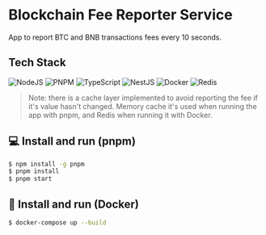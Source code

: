 # Blockchain Fee Reporter Service
App to report BTC and BNB transactions fees every 10 seconds.

## Tech Stack
![NodeJS](https://img.shields.io/badge/nodejs-black?style=for-the-badge&logo=node.js)
![PNPM](https://img.shields.io/badge/pnpm-black?style=for-the-badge&logo=pnpm)
![TypeScript](https://img.shields.io/badge/typescript-black?style=for-the-badge&logo=typescript)
![NestJS](https://img.shields.io/badge/nestjs-black?style=for-the-badge&logo=nestjs)
![Docker](https://img.shields.io/badge/docker-black?style=for-the-badge&logo=docker)
![Redis](https://img.shields.io/badge/redis-black?style=for-the-badge&logo=redis)

> Note: there is a cache layer implemented to avoid reporting the fee if it's value hasn't changed. Memory cache it's used when running the app with pnpm, and Redis when running it with Docker.

## 💻 Install and run (pnpm)

```sh
$ npm install -g pnpm
$ pnpm install
$ pnpm start
```

## 🐳 Install and run (Docker)

```sh
$ docker-compose up --build
```
